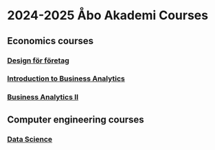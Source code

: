 # 2024-2025 Åbo Akademi Courses 

## Economics courses

### [Design för företag](https://studiehandboken.abo.fi/sv/kurs/EM00CR21/30640?period=2024-2027)

### [Introduction to Business Analytics](https://studiehandboken.abo.fi/sv/kurs/457605.0/2663?period=2024-2027)

### [Business Analytics II](https://studiehandboken.abo.fi/sv/kurs/457609.0/3239?period=2024-2027)

## Computer engineering courses

### [Data Science](https://studiehandboken.abo.fi/sv/kurs/IT00CH95/21589?period=2024-2027) 


